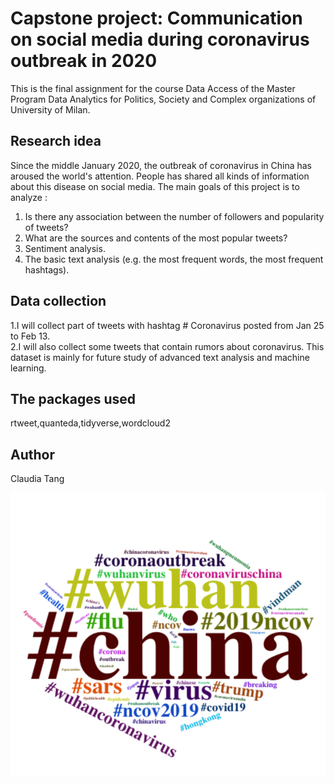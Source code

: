# Capstone project: Communication on social media during coronavirus outbreak in 2020
This is the final assignment for the course Data Access of the Master Program Data Analytics for Politics, Society and Complex organizations of University of Milan.   

## Research idea
Since the middle January 2020, the outbreak of coronavirus in China has aroused the world's attention. People has shared all kinds of information about this disease on social media. 
The main goals of this project is to analyze :
1. Is there any association between the number of followers and popularity of tweets?
2. What are the sources and contents of the most popular tweets?
3. Sentiment analysis.
4. The basic text analysis (e.g. the most frequent words, the most frequent hashtags).

## Data collection
1.I will collect part of tweets with hashtag # Coronavirus posted from Jan 25 to Feb 13.        
2.I will also collect some tweets that contain rumors about coronavirus. This dataset is mainly for future study of advanced text analysis and machine learning.

## The packages used 
rtweet,quanteda,tidyverse,wordcloud2

## Author
Claudia Tang

![hashtags](/figures/hashtags_wordcloud.png)
